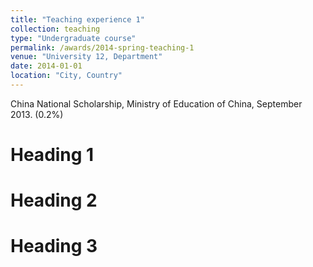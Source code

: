 ```yaml
---
title: "Teaching experience 1"
collection: teaching
type: "Undergraduate course"
permalink: /awards/2014-spring-teaching-1
venue: "University 12, Department"
date: 2014-01-01
location: "City, Country"
---
```


China National Scholarship, Ministry of Education of China, September 2013. (0.2%)

Heading 1
======

Heading 2
======

Heading 3
======